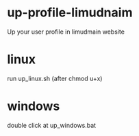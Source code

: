 # up-profile-limudnaim
Up your user profile in limudmain website

# linux 
run up_linux.sh (after chmod u+x)

# windows 
double click at up_windows.bat